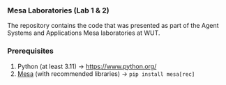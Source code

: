 ### Mesa Laboratories (Lab 1 & 2)
The repository contains the code that was presented as part of the Agent Systems and Applications Mesa laboratories at WUT.

### Prerequisites
1. Python (at least 3.11) -> https://www.python.org/
2. [Mesa](https://mesa.readthedocs.io/latest/index.html) (with recommended libraries) -> `pip install mesa[rec]` 
